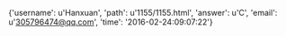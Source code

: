 {'username': u'Hanxuan', 'path': u'1155/1155.html', 'answer': u'C', 'email': u'305796474@qq.com', 'time': '2016-02-24:09:07:22'}